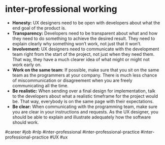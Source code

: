 # inter-professional working
-   **Honesty:** UX designers need to be open with developers about what the end goal of the product is.
-   **Transparency:** Developers need to be transparent about what and how they need to do something to achieve the desired result. They need to explain clearly why something won’t work, not just that it won’t.
-   **Involvement:** UX designers need to communicate with the development team right from the start of the project, not just when they need them. That way, they have a much clearer idea of what might or might not work early on.
-   **Work on the same team:** If possible, make sure that you sit on the same team as the programmers at your company. There is much less chance of miscommunication or disagreement when you are freely communicating all the time.
-   **Be realistic:** When sending over a final design for implementation, talk to the developers about what a realistic timeframe for the project would be. That way, everybody is on the same page with their expectations.
-   **Be clear:** When communicating with the programming team, make sure you are clear in your instructions and requests. As the UX designer, you should be able to explain and illustrate adequately how the software should work.



#career
#job
#nlp #inter-professional #inter-professional-practice #inter-professional-practice #UX #ux